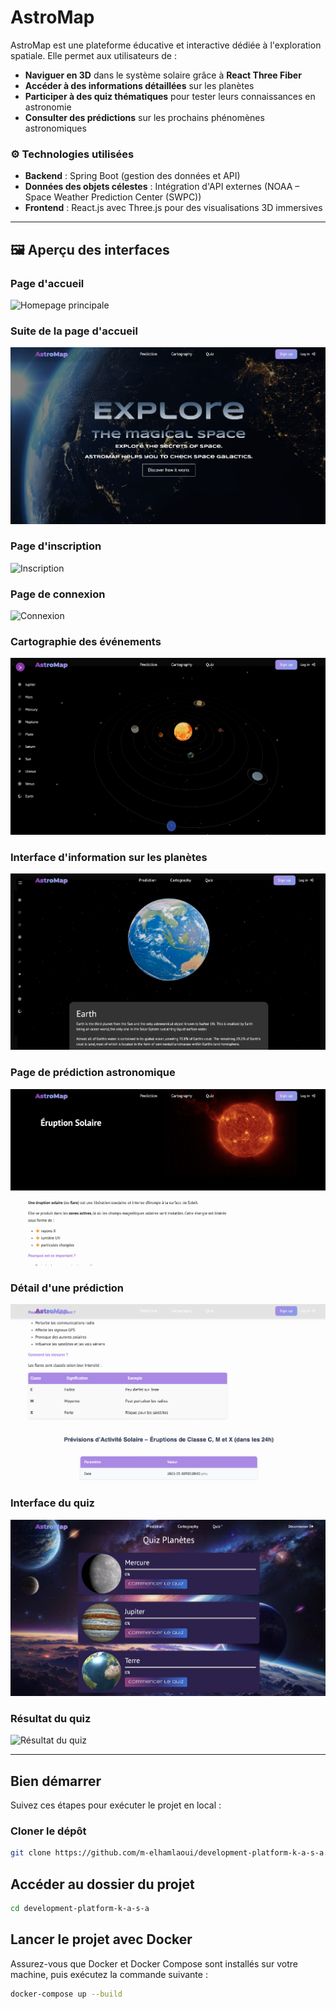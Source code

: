 # AstroMap

AstroMap est une plateforme éducative et interactive dédiée à l'exploration spatiale. Elle permet aux utilisateurs de :  

- **Naviguer en 3D** dans le système solaire grâce à **React Three Fiber**  
- **Accéder à des informations détaillées** sur les planètes  
- **Participer à des quiz thématiques** pour tester leurs connaissances en astronomie  
- **Consulter des prédictions** sur les prochains phénomènes astronomiques  

### ⚙️ Technologies utilisées  

- **Backend** : Spring Boot (gestion des données et API)  
- **Données des objets célestes** : Intégration d'API externes (NOAA – Space Weather Prediction Center (SWPC))  
- **Frontend** : React.js avec Three.js pour des visualisations 3D immersives  

---

## 🖼️ Aperçu des interfaces

### Page d'accueil
![Homepage principale](interfaces/homepage-principale.png)

### Suite de la page d'accueil 
![Homepage suite](interfaces/homepage-1.png)

### Page d'inscription
![Inscription](interfaces/signup.png)

### Page de connexion
![Connexion](interfaces/login.png)

### Cartographie des événements
![Cartographie](interfaces/cartography.png)

### Interface d'information sur les planètes
![Infos planète](interfaces/infos-planete.png)

### Page de prédiction astronomique
![Prédiction](interfaces/details-prediction.png)

### Détail d'une prédiction 
![Détails prédiction](interfaces/details-prediction2.png)

### Interface du quiz
![Quiz page](interfaces/quiz-page.png)

### Résultat du quiz
![Résultat du quiz](interfaces/quiz-result.png)

---


 

##   Bien démarrer

Suivez ces étapes pour exécuter le projet en local :

### Cloner le dépôt

```bash
git clone https://github.com/m-elhamlaoui/development-platform-k-a-s-a.git
```


## Accéder au dossier du projet
```bash
cd development-platform-k-a-s-a
```


## Lancer le projet avec Docker
Assurez-vous que Docker et Docker Compose sont installés sur votre machine, puis exécutez la commande suivante :

```bash
docker-compose up --build
```




